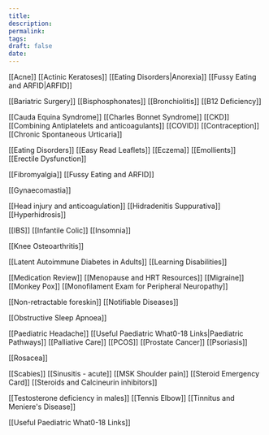 ```yaml
---
title: 
description: 
permalink: 
tags: 
draft: false
date:
---
```

[[Acne]]
[[Actinic Keratoses]]
[[Eating Disorders|Anorexia]]
[[Fussy Eating and ARFID|ARFID]]

[[Bariatric Surgery]]
[[Bisphosphonates]]
[[Bronchiolitis]]
[[B12 Deficiency]]

[[Cauda Equina Syndrome]]
[[Charles Bonnet Syndrome]]
[[CKD]]
[[Combining Antiplatelets and anticoagulants]]
[[COVID]]
[[Contraception]]
[[Chronic Spontaneous Urticaria]]

[[Eating Disorders]]
[[Easy Read Leaflets]]
[[Eczema]]
[[Emollients]]
[[Erectile Dysfunction]]

[[Fibromyalgia]]
[[Fussy Eating and ARFID]]

[[Gynaecomastia]]

[[Head injury and anticoagulation]]
[[Hidradenitis Suppurativa]]
[[Hyperhidrosis]]

[[IBS]]
[[Infantile Colic]]
[[Insomnia]]

[[Knee Osteoarthritis]]

[[Latent Autoimmune Diabetes in Adults]]
[[Learning Disabilities]]

[[Medication Review]]
[[Menopause and HRT Resources]]
[[Migraine]]
[[Monkey Pox]]
[[Monofilament Exam for Peripheral Neuropathy]]

[[Non-retractable foreskin]]
[[Notifiable Diseases]]

[[Obstructive Sleep Apnoea]]

[[Paediatric Headache]]
[[Useful Paediatric What0-18 Links|Paediatric Pathways]]
[[Palliative Care]]
[[PCOS]]
[[Prostate Cancer]]
[[Psoriasis]]

[[Rosacea]]

[[Scabies]]
[[Sinusitis - acute]]
[[MSK Shoulder pain]]
[[Steroid Emergency Card]]
[[Steroids and Calcineurin inhibitors]]

[[Testosterone deficiency in males]]
[[Tennis Elbow]]
[[Tinnitus and Meniere's Disease]]

[[Useful Paediatric What0-18 Links]]
